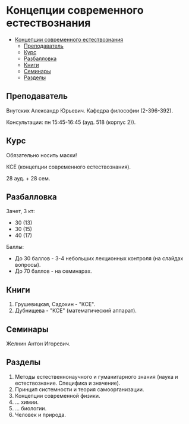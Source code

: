 # Концепции современного естествознания

- [Концепции современного естествознания](#концепции-современного-естествознания)
  - [Преподаватель](#преподаватель)
  - [Курс](#курс)
  - [Разбалловка](#разбалловка)
  - [Книги](#книги)
  - [Семинары](#семинары)
  - [Разделы](#разделы)

## Преподаватель

Внутских Александр Юрьевич.
Кафедра философии (2-396-392).

Консультации: пн 15:45-16:45 (ауд. 518 (корпус 2)).

## Курс

Обязательно носить маски!

КСЕ (концепции современного естествознания).

28 ауд. + 28 сем.

## Разбалловка

Зачет, 3 кт:

- 30 (13)
- 30 (15)
- 40 (17)

Баллы:

- До 30 баллов - 3-4 небольших лекционных контроля (на слайдах вопросы).
- До 70 баллов - на семинарах.

## Книги

1. Грушевицкая, Садохин - "КСЕ".
2. Дубнищева - "КСЕ" (математический аппарат).

## Семинары

Желнин Антон Игоревич.

## Разделы

1. Методы естественнонаучного и гуманитарного знания (наука и естествознание. Специфика и значение).
2. Принцип системности и теория самоорганизации.
3. Концепции современной физики.
4. ... химии.
5. ... биологии.
6. Человек и природа.
